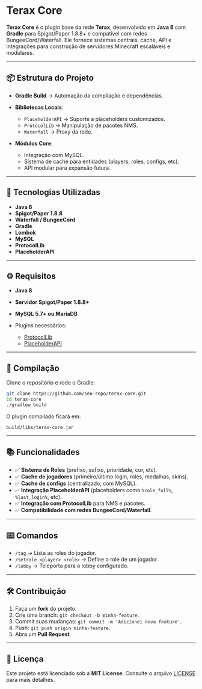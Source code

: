 # Terax Core

**Terax Core** é o plugin base da rede **Terax**, desenvolvido em **Java 8** com **Gradle** para Spigot/Paper 1.8.8+ e compatível com redes BungeeCord/Waterfall.
Ele fornece sistemas centrais, cache, API e integrações para construção de servidores Minecraft escaláveis e modulares.

---

## 📦 Estrutura do Projeto

* **Gradle Build** → Automação da compilação e dependências.
* **Bibliotecas Locais**:

  * `PlaceholderAPI` → Suporte a placeholders customizados.
  * `ProtocolLib` → Manipulação de pacotes NMS.
  * `Waterfall` → Proxy da rede.
* **Módulos Core**:

  * Integração com MySQL.
  * Sistema de cache para entidades (players, roles, configs, etc).
  * API modular para expansão futura.

---

## 🚀 Tecnologias Utilizadas

* **Java 8**
* **Spigot/Paper 1.8.8**
* **Waterfall / BungeeCord**
* **Gradle**
* **Lombok**
* **MySQL**
* **ProtocolLib**
* **PlaceholderAPI**

---

## ⚙️ Requisitos

* **Java 8**
* **Servidor Spigot/Paper 1.8.8+**
* **MySQL 5.7+ ou MariaDB**
* Plugins necessários:

  * [ProtocolLib](https://www.spigotmc.org/resources/protocollib.1997/)
  * [PlaceholderAPI](https://www.spigotmc.org/resources/placeholderapi.6245/)

---

## 🔧 Compilação

Clone o repositório e rode o Gradle:

```bash
git clone https://github.com/seu-repo/terax-core.git
cd terax-core
./gradlew build
```

O plugin compilado ficará em:

```
build/libs/terax-core.jar
```

---

## 📚 Funcionalidades

* ✅ **Sistema de Roles** (prefixo, sufixo, prioridade, cor, etc).
* ✅ **Cache de jogadores** (primeiro/último login, roles, medalhas, skins).
* ✅ **Cache de configs** (centralizado, com MySQL).
* ✅ **Integração PlaceholderAPI** (placeholders como `%role_full%`, `%last_login%`, etc).
* ✅ **Integração com ProtocolLib** para NMS e pacotes.
* ✅ **Compatibilidade com redes BungeeCord/Waterfall**.

---

## ⌨️ Comandos

* `/tag` → Lista as roles do jogador.
* `/setrole <player> <role>` → Define o role de um jogador.
* `/lobby` → Teleporta para o lobby configurado.

---

## 🛠️ Contribuição

1. Faça um **fork** do projeto.
2. Crie uma branch: `git checkout -b minha-feature`.
3. Commit suas mudanças: `git commit -m 'Adicionei nova feature'`.
4. Push: `git push origin minha-feature`.
5. Abra um **Pull Request**.

---

## 📜 Licença

Este projeto está licenciado sob a **MIT License**. Consulte o arquivo [LICENSE](LICENSE) para mais detalhes.
